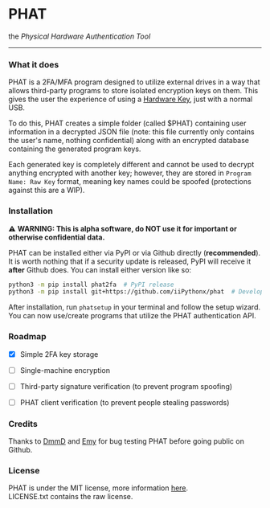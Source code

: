 # PHAT

the *Physical Hardware Authentication Tool*

---

### What it does

PHAT is a 2FA/MFA program designed to utilize external drives in a way that allows third-party programs to store isolated encryption keys on them. This gives the user the experience of using a [Hardware Key](https://en.wikipedia.org/wiki/Security_token), just with a normal USB.  

To do this, PHAT creates a simple folder (called $PHAT) containing user information in a decrypted JSON file (note: this file currently only contains the user's name, nothing confidential) along with an encrypted database containing the generated program keys.  

Each generated key is completely different and cannot be used to decrypt anything encrypted with another key; however, they are stored in `Program Name: Raw Key` format, meaning key names could be spoofed (protections against this are a WIP).


### Installation

⚠️ **WARNING: This is alpha software, do NOT use it for important or otherwise confidential data.**

PHAT can be installed either via PyPI or via Github directly (**recommended**). It is worth nothing that if a security update is released, PyPI will receive it **after** Github does. You can install either version like so:
```sh
python3 -m pip install phat2fa  # PyPI release
python3 -m pip install git+https://github.com/iiPythonx/phat  # Development
```  

After installation, run `phatsetup` in your terminal and follow the setup wizard.  
You can now use/create programs that utilize the PHAT authentication API.


### Roadmap

- [x] Simple 2FA key storage
- [ ] Single-machine encryption
- [ ] Third-party signature verification (to prevent program spoofing)
- [ ] PHAT client verification (to prevent people stealing passwords)


### Credits

Thanks to [DmmD](https://github.com/Dm123321_31mD) and [Emy](https://github.com/Commutxr) for bug testing PHAT before going public on Github.

### License

PHAT is under the MIT license, more information [here](https://opensource.org/licenses/MIT).  
LICENSE.txt contains the raw license.